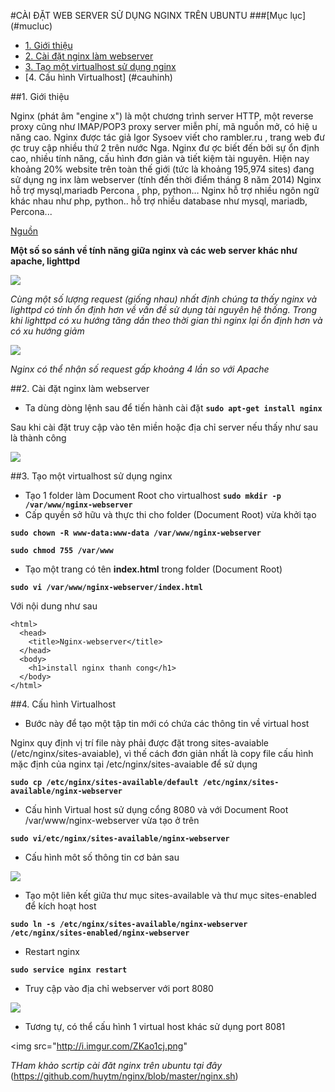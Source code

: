 #CÀI ĐẶT WEB SERVER SỬ DỤNG NGINX TRÊN UBUNTU
<a name=mucluc></a>
###[Mục lục] (#mucluc)
- [1. Giới thiệu](#gioithieu)
- [2. Cài đặt nginx làm webserver](#caidat)
- [3. Tạo một virtualhost sử dụng nginx](#tao)
- [4. Cấu hình Virtualhost] (#cauhinh)

<a name="gioithieu"></a>
##1. Giới thiệu

Nginx (phát âm "engine x") là một chương trình server HTTP, một reverse proxy cũng như IMAP/POP3 proxy server miễn phí, mã nguồn mở, có hiệ u năng cao. Nginx được tác giả Igor Sysoev viết cho rambler.ru , trang web đư ợc truy cập nhiều thứ 2 trên nước Nga. Nginx đư ợc biết đến bởi sự ổn định cao, nhiều tính năng, cấu hình đơn giản và tiết kiệm tài nguyên. Hiện nay khoảng 20% website trên toàn thế giới (tức là khoảng 195,974 sites) đang sử dụng ng inx làm webserver (tính đến thời điểm tháng 8 năm 2014)
Nginx hỗ trợ mysql,mariadb Percona , php, python… Nginx hỗ trợ nhiều ngôn ngữ khác nhau như php, python.. hỗ trợ nhiều database như mysql, mariadb, Percona...

[Nguồn](http://wiki.nginx.org/Configuration)

**Một số so sánh về tính năng giữa nginx và các web server khác như apache, lighttpd**

<img src="http://imgur.com/CR91N1J.png">

*Cùng một số lượng request (giống nhau) nhất định chúng ta thấy nginx và lighttpd có tính ổn định hơn về vấn đề sử dụng tài nguyên hệ thống. Trong khi lighttpd có xu hướng tăng dần theo thời gian thì nginx lại ổn định hơn và có xu hướng giảm*

<img src="http://i.imgur.com/4KsP6Me.png">

*Nginx có thể nhận số request gấp khoảng 4 lần so với Apache*

<a name="caidat"></a>
##2. Cài đặt nginx làm webserver
- Ta dùng dòng lệnh sau để tiến hành cài đặt
**`sudo apt-get install nginx`**

Sau khi cài đặt truy cập vào tên miền hoặc địa chỉ server nếu thấy như sau là thành công

<img src="http://i.imgur.com/ShV3YmL.png">


<a name="tao"></a>
##3. Tạo một virtualhost sử dụng nginx
- Tạo 1 folder làm Document Root cho virtualhost
**`sudo mkdir -p /var/www/nginx-webserver`**
- Cấp quyền sở hữu và thực thi cho folder (Document Root) vừa khởi tạo

**`sudo chown -R www-data:www-data /var/www/nginx-webserver`**

**`sudo chmod 755 /var/www`**

- Tạo một trang có tên **index.html** trong folder (Document Root)

**`sudo vi /var/www/nginx-webserver/index.html`**

Với nội dung như sau
```
<html>
  <head>
    <title>Nginx-webserver</title>
  </head>
  <body>
    <h1>install nginx thanh cong</h1>
  </body>
</html>
```

<a name="cauhinh"></a>
##4. Cấu hình Virtualhost
- Bước này để tạo một tập tin mới có chứa các thông tin về virtual host

Nginx quy định vị trí file này phải được đặt trong sites-avaiable (/etc/nginx/sites-avaiable), vì thế cách đơn giản nhất là copy file cấu hình mặc định của nginx tại /etc/nginx/sites-avaiable để sử dụng

**`sudo cp /etc/nginx/sites-available/default /etc/nginx/sites-available/nginx-webserver`**

- Cấu hình Virtual host sử dụng cổng 8080 và với Document Root /var/www/nginx-webserver vừa tạo ở trên

**`sudo vi/etc/nginx/sites-available/nginx-webserver`**

- Cấu hình môt số thông tin cơ bản sau

<img src="http://i.imgur.com/s6CofGa.png">


- Tạo một liên kết giữa thư mục sites-available và thư mục sites-enabled để kích hoạt host

**`sudo ln -s /etc/nginx/sites-available/nginx-webserver /etc/nginx/sites-enabled/nginx-webserver`**

- Restart nginx

**`sudo service nginx restart`**

- Truy cập vào địa chỉ webserver với port 8080

<img src="http://i.imgur.com/8QCNIQg.png">

- Tương tự, có thể cấu hình 1 virtual host khác sử dụng port 8081

<img src="http://i.imgur.com/ZKao1cj.png"


*THam khảo scrtip cài đăt nginx trên ubuntu tại đây*
(https://github.com/huytm/nginx/blob/master/nginx.sh)
